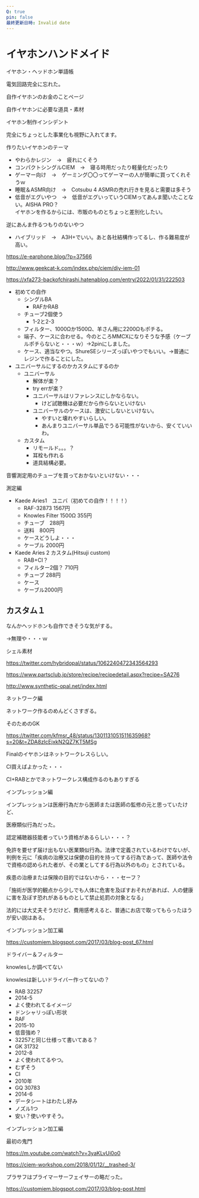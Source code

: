 ```yaml
---
Q: true
pin: false
最終更新日時: Invalid date
---
```

# イヤホンハンドメイド

イヤホン・ヘッドホン単語帳

電気回路完全に忘れた。

自作イヤホンのお金のことページ

自作イヤホンに必要な道具・素材

イヤホン制作インシデント

完全にちょっとした事業化も視野に入れてます。

作りたいイヤホンのテーマ

- やわらかレジン　→　疲れにくそう  
- コンパクトシングルCIEM　→　寝る時用だったり軽量化だったり  
- ゲーマー向け　→　ゲーミング〇〇ってゲーマーの人が簡単に買ってくれそうｗ  
- 睡眠＆ASMR向け　→　Cotsubu 4 ASMRの売れ行きを見ると需要は多そう  
- 低音がエグいやつ　→　低音がエグいっていうCIEMってあんま聞いたことない。AISHA PRO？  
イヤホンを作るからには、市販のものとちょっと差別化したい。  

逆にあんま作るつもりのないやつ

- ハイブリッド　→　A3H+でいい。あと各社結構作ってるし、作る難易度が高い。

https://e-earphone.blog/?p=37566

http://www.geekcat-k.com/index.php/ciem/diy-iem-01

https://xfa273-backofchirashi.hatenablog.com/entry/2022/01/31/222503

- 初めての自作
    - シングルBA
        - RAFかRAB
    - チューブ2個使う
        - 1-2と2-3
    - フィルター、1000Ωか1500Ω、羊さん用に2200Ωもポチる。
    - 端子、ケースに合わせる。今のところMMCXになりそうな予感（ケーブルポチらないと・・・ｗ）→2pinにしました。
    - ケース、適当なやつ。ShureSEシリーズっぽいやつでもいい。→普通にレジンで作ることにした。
- ユニバーサルにするのかカスタムにするのか
    - ユニバーサル
        - 解体が楽？
        - try errが楽？
        - ユニバーサルはリファレンスにしかならない。
            - けど試聴機は必要だから作らないといけない
        - ユニバーサルのケースは、激安にしないといけない。
            - やすいと壊れやすいらしい。
            - あんまりユニバーサル単品でうる可能性がないから、安くていいわ。
    - カスタム
        - リモールド。。。？
        - 耳栓も作れる
        - 道具結構必要。

音響測定用のチューブを買っておかないといけない・・・

測定編

- Kaede Aries1　ユニバ（初めての自作！！！！）
    - RAF-32873 1567円
    - Knowles Filter 1500Ω 355円
    - チューブ　288円
    - 送料　800円
    - ケースどうしよ・・・
    - ケーブル 2000円
- Kaede Aries 2 カスタム(Hitsuji custom)
    - RAB+CI？
    - フィルター2個？ 710円
    - チューブ 288円
    - ケース
    - ケーブル2000円

## カスタム１

なんかヘッドホンも自作できそうな気がする。

→無理や・・・ｗ

シェル素材

https://twitter.com/hybridopal/status/1062240472343564293

https://www.partsclub.jp/store/recipe/recipedetail.aspx?recipe=SA276

http://www.synthetic-opal.net/index.html

ネットワーク編

ネットワーク作るのめんどくさすぎる。

そのためのGK

https://twitter.com/kfmsr_48/status/1301131051511635968?s=20&t=ZDA8zIcEjxkN2QZ7KT5MSg

Finalのイヤホンはネットワークレスらしい。

CI買えばよかった・・・

CI+RABとかでネットワークレス構成作るのもありすぎる

インプレッション編

インプレッションは医療行為だから医師または医師の監修の元と思っていたけど、

医療類似行為だった。

認定補聴器技能者っていう資格があるらしい・・・？

免許を要せず届け出もない医業類似行為。法律で定義されているわけでないが、判例を元に「疾病の治療又は保健の目的を持ってする行為であって、医師や法令で資格の認められた者が、その業としてする行為以外のもの」とされている。

疾患の治療または保険の目的ではないから・・・セーフ？

「施術が医学的観点から少しでも人体に危害を及ぼすおそれがあれば、人の健康に害を及ぼす恐れがあるものとして禁止処罰の対象となる」

法的には大丈夫そうだけど、費用感考えると、普通にお店で取ってもらったほうが安い説はある。

インプレッション加工編

https://customiem.blogspot.com/2017/03/blog-post_67.html

ドライバー＆フィルター

knowlesしか調べてない

knowlesは新しいドライバー作ってないの？

- RAB 32257  
- 2014-5  
- よく使われてるイメージ  
- ドンシャリっぽい形状  
- RAF  
- 2015-10  
- 低音強め？  
- 32257と同じ仕様って書いてある？  
- GK 31732  
- 2012-8  
- よく使われてるやつ。  
- むずそう  
- CI  
- 2010年  
- GQ 30783  
- 2014-6  
- データシートはわたし好み  
- ノズル1つ  
- 安い？使いやすそう。  

インプレッション加工編

最初の鬼門

https://m.youtube.com/watch?v=3yaKLvUi0o0

https://ciem-workshop.com/2018/01/12/__trashed-3/

プラサフはプライマーサーフェイサーの略だった。

https://customiem.blogspot.com/2017/03/blog-post.html